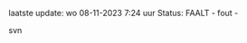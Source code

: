 laatste update: 
wo 08-11-2023  7:24   uur 
Status: FAALT - fout - 
<div class="service R">svn</div>